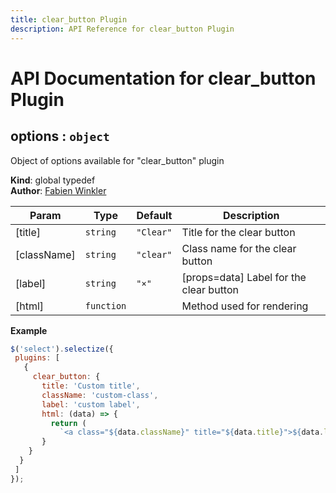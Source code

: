 ```yaml
---
title: clear_button Plugin
description: API Reference for clear_button Plugin
---
```

# API Documentation for clear_button Plugin
<a name="options"></a>

## options : <code>object</code>
Object of options available for "clear_button" plugin

**Kind**: global typedef  
**Author**: [Fabien Winkler](https://github.com/fabienwnklr)  

| Param | Type | Default | Description |
| --- | --- | --- | --- |
| [title] | <code>string</code> | <code>&quot;Clear&quot;</code> | Title for the clear button |
| [className] | <code>string</code> | <code>&quot;clear&quot;</code> | Class name for the clear button |
| [label] | <code>string</code> | <code>&quot;×&quot;</code> | [props=data] Label for the clear button |
| [html] | <code>function</code> |  | Method used for rendering |

**Example**  
```js
$('select').selectize({
 plugins: [
   {
     clear_button: {
       title: 'Custom title',
       className: 'custom-class',
       label: 'custom label',
       html: (data) => {
         return (
           `<a class="${data.className}" title="${data.title}">${data.label}</a>`;
       }
    }
  }
 ]
});
```
